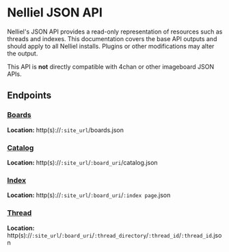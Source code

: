 # Nelliel JSON API
Nelliel's JSON API provides a read-only representation of resources such as threads and indexes. This documentation covers the base API outputs and should apply to all Nelliel installs. Plugins or other modifications may alter the output.

This API is **not** directly compatible with 4chan or other imageboard JSON APIs.

## Endpoints
### [Boards](boards.md)
**Location:** http(s)://`:site_url`/boards.json

### [Catalog](catalog.md)
**Location:** http(s)://`:site_url`/`:board_uri`/catalog.json

### [Index](index.md)
**Location:** http(s)://`:site_url`/`:board_uri`/`:index page`.json

### [Thread](thread.md)
**Location:** http(s)://`:site_url`/`:board_uri`/`:thread_directory`/`:thread_id`/`:thread_id`.json